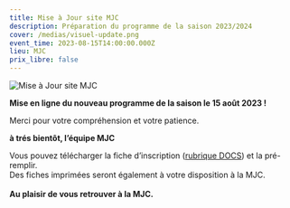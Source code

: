 ```yaml
---
title: Mise à Jour site MJC
description: Préparation du programme de la saison 2023/2024
cover: /medias/visuel-update.png
event_time: 2023-08-15T14:00:00.000Z
lieu: MJC
prix_libre: false
---
```

![Mise à Jour site MJC](/medias/visuel-update.png "Préparation du programme de la saison 2023/2024")

**Mise en ligne du nouveau programme de la saison le 15 août 2023 !**

Merci pour votre compréhension et votre patience.

**à trés bientôt, l’équipe MJC**

Vous pouvez télécharger la fiche d’inscription ([rubrique DOCS](https://www.mjcmorlaix.com/documents/)) et la pré-remplir.\
Des fiches imprimées seront également à votre disposition à la MJC.\
\
**Au plaisir de vous retrouver à la MJC.**